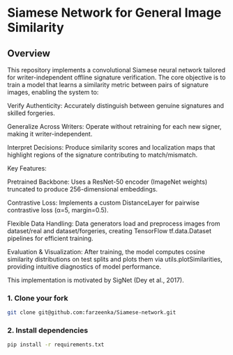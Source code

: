 # Siamese Network for General Image Similarity

## Overview


This repository implements a convolutional Siamese neural network tailored for writer-independent offline signature verification. The core objective is to train a model that learns a similarity metric between pairs of signature images, enabling the system to:

Verify Authenticity: Accurately distinguish between genuine signatures and skilled forgeries.

Generalize Across Writers: Operate without retraining for each new signer, making it writer-independent.

Interpret Decisions: Produce similarity scores and localization maps that highlight regions of the signature contributing to match/mismatch.

Key Features:

Pretrained Backbone: Uses a ResNet-50 encoder (ImageNet weights) truncated to produce 256-dimensional embeddings.

Contrastive Loss: Implements a custom DistanceLayer for pairwise contrastive loss (α=5, margin=0.5).

Flexible Data Handling: Data generators load and preprocess images from dataset/real and dataset/forgeries, creating TensorFlow tf.data.Dataset pipelines for efficient training.

Evaluation & Visualization: After training, the model computes cosine similarity distributions on test splits and plots them via utils.plotSimilarities, providing intuitive diagnostics of model performance.

This implementation is motivated by SigNet (Dey et al., 2017).



### 1. Clone your fork

```bash
git clone git@github.com:farzeenka/Siamese-network.git
```

### 2. Install dependencies

```bash
pip install -r requirements.txt
```
